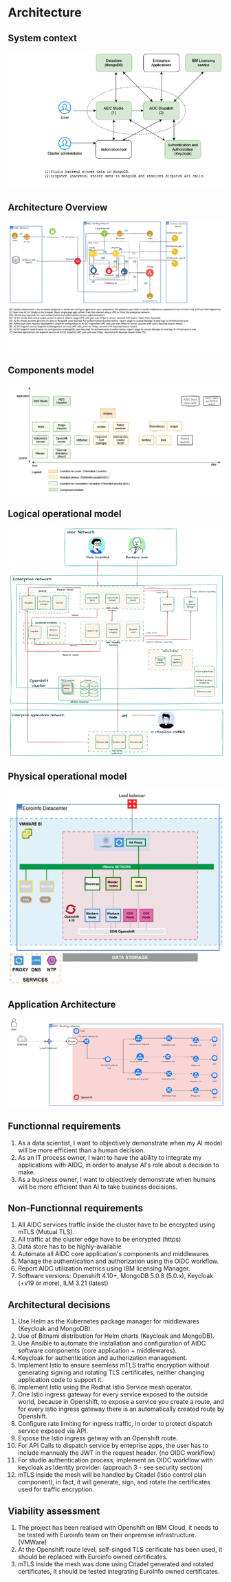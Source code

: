 # Architecture

## System context

![System context](../draws/system_context.png "System context")

## Architecture Overview

![Architecture Overview](../draws/architecture_overview.png "Architecture Overview")

## Components model

![Components model](../draws/components_model.png "Components model")

## Logical operational model

![Logical operational model](../draws/logical_architecture.png "Logical operational model")

## Physical operational model

![Physical operational model](../draws/physical_operational_model.png "Physical operational model")

## Application Architecture

![Application Architecture](../draws/application_architecture.png "Application Architecture")

## Functionnal requirements

1. As a data scientist, I want to objectively demonstrate when my AI model will be more efficient than a human decision.
2. As an IT process owner, I want to have the ability to integrate my applications with AIDC, in order to analyse AI's role about a decision to make.
3. As a business owner, I want to objectively demonstrate when humans will be more efficient than AI to take business decisions.

## Non-Functionnal requirements

1. All AIDC services traffic inside the cluster have to be encrypted using mTLS (Mutual TLS).
2. All traffic at the cluster edge have to be encrypted (https)
3. Data store has to be highly-available
4. Automate all AIDC core application's components and middlewares
5. Manage the authentication and authorization using the OIDC workflow.
6. Report AIDC utilization metrics using IBM licensing Manager.
7. Software versions: Openshift 4.10+, MongoDB 5.0.8 (5.0.x), Keycloak (+v19 or more), ILM 3.21 (latest)

## Architectural decisions

1. Use Helm as the Kubernetes package manager for middlewares (Keycloak and MongoDB).
2. Use of Bitnami distribution for Helm charts (Keycloak and MongoDB).
3. Use Ansible to automate the installation and configuration of AIDC software components (core application + middlewares).
4. Keycloak for authentication and authorization management.
5. Implement Istio to ensure seemless mTLS traffic encryption without generating signing and rotating TLS certificates, neither changing application code to support it.
6. Implement Istio using the Redhat Istio Service mesh operator.
7. One Istio ingress gateway for every service exposed to the outside world, because in Openshift, to expose a service you create a route, and for every istio ingress gateway there is an automatically created route by Openshift.
8. Configure rate limiting for ingress traffic, in order to protect dispatch service exposed via API.
9. Expose the Istio ingress getway with an Openshift route.
10. For API Calls to dispatch service by enteprise apps, the user has to include mannualy the JWT in the request header. (no OIDC workflow)
11. For studio authentication process, implement an OIDC workflow with keycloak as Identity provider. (approach 3 - see security section)
12. mTLS inside the mesh will be handled by Citadel (Istio control plan component), in fact, it will generate, sign, and rotate the certificates used for traffic encryption.

## Viability assessment

1. The project has been realised with Openshift on IBM Cloud, it needs to be tested with Euroinfo team on their onpremise infrastructure. (VMWare)
2. At the Openshift route level, self-singed TLS cerificate has been used, it should be replaced with Euroinfo owned certificates.
3. mTLS inside the mesh was done using Citadel generated and rotated certificates, it should be tested integrating EuroInfo owned certificates.